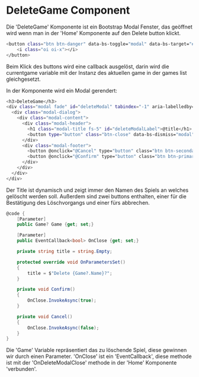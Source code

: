 # DeleteGame Component
Die 'DeleteGame' Komponente ist ein Bootstrap Modal Fenster, das geöffnet wird wenn man in der 'Home' Komponente auf den Delete button klickt.

```bash
<button class="btn btn-danger" data-bs-toggle="modal" data-bs-target="#deleteModal" @onclick="(() => currentGame = game)">
    <i class="oi oi-x"></i>
</button>
```

Beim Klick des buttons wird eine callback ausgelöst, darin wird die currentgame variable mit der Instanz des aktuellen game in der games list gleichgesetzt.

In der Komponente wird ein Modal gerendert:
```bash
<h3>DeleteGame</h3>
<div class="modal fade" id="deleteModal" tabindex="-1" aria-labelledby="deleteModalLabel" aria-hidden="true">
  <div class="modal-dialog">
    <div class="modal-content">
      <div class="modal-header">
        <h1 class="modal-title fs-5" id="deleteModalLabel">@title</h1>
        <button type="button" class="btn-close" data-bs-dismiss="modal" aria-label="Close"></button>
      </div>
      <div class="modal-footer">
        <button @onclick="@Cancel" type="button" class="btn btn-secondary" data-bs-dismiss="modal">Cancel</button>
        <button @onclick="@Confirm" type="button" class="btn btn-primary" data-bs-dismiss="modal">Delete</button>
      </div>
    </div>
  </div>
</div>
```
Der Title ist dynamisch und zeigt immer den Namen des Spiels an welches gelöscht werden soll.
Außerdem sind zwei buttons enthalten, einer für die Bestätigung des Löschvorgangs und einer fürs abbrechen.

```csharp
@code {
    [Parameter]
    public Game? Game {get; set;}

    [Parameter]
    public EventCallback<bool> OnClose {get; set;}

    private string title = string.Empty;

    protected override void OnParametersSet()
    {
        title = $"Delete {Game?.Name}?";
    }

    private void Confirm()
    {
        OnClose.InvokeAsync(true);
    }

    private void Cancel()
    {
        OnClose.InvokeAsync(false);
    }
}
```
Die 'Game' Variable repräsentiert das zu löschende Spiel, diese gewinnen wir durch einen Parameter.
'OnClose' ist ein 'EventCallback', diese methode ist mit der 'OnDeleteModalClose' methode in der 'Home' Komponente 'verbunden'.